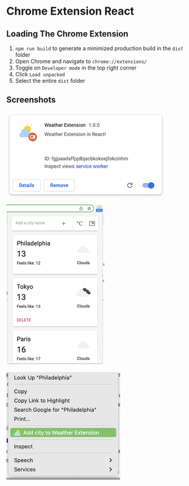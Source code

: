 # Chrome Extension React

## Loading The Chrome Extension

1. `npm run build` to generate a minimized production build in the `dist` folder
2. Open Chrome and navigate to `chrome://extensions/`
3. Toggle on `Developer mode` in the top right corner
4. Click `Load unpacked`
5. Select the entire `dist` folder

## Screenshots

![alt text](https://github.com/RMollinedo/chrome-extension-react/blob/main/screenshot1.png)

![alt text](https://github.com/RMollinedo/chrome-extension-react/blob/main/screenshot2.png)

![alt text](https://github.com/RMollinedo/chrome-extension-react/blob/main/screenshot3.png)